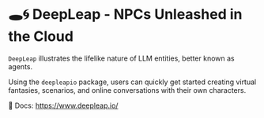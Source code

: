 # 🕳️🌀 DeepLeap - NPCs Unleashed in the Cloud

`DeepLeap` illustrates the lifelike nature of LLM entities, better known as agents.

Using the `deepleapio` package, users can quickly get started creating virtual fantasies, scenarios, and online conversations with their own characters.

🔗 Docs: https://www.deepleap.io/
